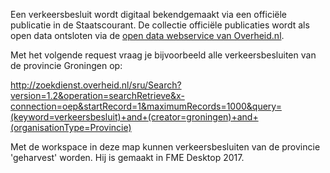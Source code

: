 Een verkeersbesluit wordt digitaal bekendgemaakt via een officiële publicatie in de Staatscourant. De collectie officiële publicaties wordt als open data ontsloten via de [open data webservice van Overheid.nl](https://www.koopoverheid.nl/documenten/instructies/2018/03/24/handleiding-open-data-webservice-van-overheid.nl---sru).

Met het volgende request vraag je bijvoorbeeld alle verkeersbesluiten van de provincie Groningen op:

http://zoekdienst.overheid.nl/sru/Search?version=1.2&operation=searchRetrieve&x-connection=oep&startRecord=1&maximumRecords=1000&query=(keyword=verkeersbesluit)+and+(creator=groningen)+and+(organisationType=Provincie)

Met de workspace in deze map kunnen verkeersbesluiten van de provincie 'geharvest' worden. Hij is gemaakt in FME Desktop 2017.